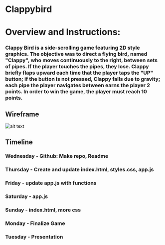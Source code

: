 # Clappybird


# Overview and Instructions:

### Clappy Bird is a side-scrolling game featuring 2D style graphics. The objective was to direct a flying bird, named "Clappy", who moves continuously to the right, between sets of pipes. If the player touches the pipes, they lose. Clappy briefly flaps upward each time that the player taps the "UP" button; if the button is not pressed, Clappy falls due to gravity; each pipe the player navigates between earns the player 2 points. In order to win the game, the player must reach 10 points.

## Wireframe

![alt text](https://66.media.tumblr.com/d1dd55cfd8be80b6e8c94df5b2b5df13/tumblr_n2coyqswGm1qm7cjco1_500.gifv "Clappy Bird")

## Timeline

### Wednesday - Github: Make repo, Readme
### Thursday - Create and update index.html, styles.css, app.js
### Friday - update app.js with functions
### Saturday - app.js
### Sunday - index.html, more css
### Monday - Finalize Game
### Tuesday - Presentation

